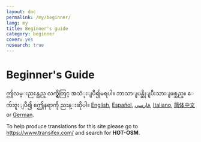 ```yaml
---
layout: doc
permalink: /my/beginner/
lang: my
title: Beginner's guide
category: beginner
cover: yes
nosearch: true
---
```


Beginner's Guide
================


ဤလမ္းညႊန္သည္ လက္ရွိတြင္ အသံုးျပဳ၍မရပါ။  ဘာသာျပန္ဆိုျပီးသားျဖစ္သည္။ ေက်းဇူးျပဳ၍ ဤေနရာကို ညႊန္းဆိုပါ။
[English](/en/beginner/beginner), [Español](/es/beginner/beginner), [فارسی](/fa/beginner/beginner), [Italiano](/it/beginner/beginner), [简体中文](/zh/beginner/beginner) or [German](/de/beginner/beginner).  

To help produce translations for this site please go to <https://www.transifex.com/> and search for **HOT-OSM**.  
